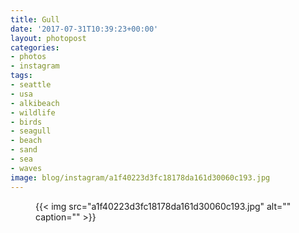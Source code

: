 ```yaml
---
title: Gull
date: '2017-07-31T10:39:23+00:00'
layout: photopost
categories:
- photos
- instagram
tags:
- seattle
- usa
- alkibeach
- wildlife
- birds
- seagull
- beach
- sand
- sea
- waves
image: blog/instagram/a1f40223d3fc18178da161d30060c193.jpg
---
```


<figure class="photo photo--square">
  {{< img src="a1f40223d3fc18178da161d30060c193.jpg" alt="" caption="" >}}

</figure>



